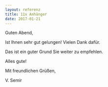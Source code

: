 ```yaml
---
layout: referenz
title: 11x Anhänger
date: 2017-01-21
---
```


Guten Abend, 

Ist Ihnen sehr gut gelungen! Vielen Dank dafür. 

Das ist ein guter Grund Sie weiter zu empfehlen. 

Alles gute! 

Mit freundlichen Grüßen, 

V. Semir 



